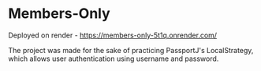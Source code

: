 # Members-Only

Deployed on render - https://members-only-5t1q.onrender.com/

The project was made for the sake of practicing PassportJ's LocalStrategy, which allows user authentication using username and password.
